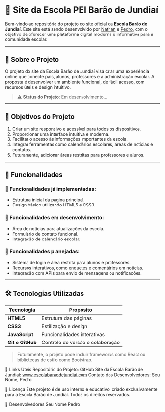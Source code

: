 # 🏫 Site da Escola PEI Barão de Jundiaí

Bem-vindo ao repositório do projeto do site oficial da **Escola Barão de Jundiaí**. Este site está sendo desenvolvido por [Nathan](https://github.com/pJayaFps) e [Pedro](https://github.com/Magcizz), com o objetivo de oferecer uma plataforma digital moderna e informativa para a comunidade escolar.

---

## 📖 Sobre o Projeto

O projeto do site da Escola Barão de Jundiaí visa criar uma experiência online que conecte pais, alunos, professores e a administração escolar. A proposta é desenvolver um ambiente funcional, de fácil acesso, com recursos úteis e design intuitivo.

> ⚠️ **Status do Projeto**: Em desenvolvimento...

---

## 🎯 Objetivos do Projeto

1. Criar um site responsivo e acessível para todos os dispositivos.
2. Proporcionar uma interface intuitiva e moderna.
3. Facilitar o acesso às informações importantes da escola.
4. Integrar ferramentas como calendários escolares, áreas de notícias e contatos.
5. Futuramente, adicionar áreas restritas para professores e alunos.

---

## 🚀 Funcionalidades

### 🔹 Funcionalidades já implementadas:
- Estrutura inicial da página principal.
- Design básico utilizando HTML5 e CSS3.

### 🔹 Funcionalidades em desenvolvimento:
- Área de notícias para atualizações da escola.
- Formulário de contato funcional.
- Integração de calendário escolar.

### 🔹 Funcionalidades planejadas:
- Sistema de login e área restrita para alunos e professores.
- Recursos interativos, como enquetes e comentários em notícias.
- Integração com APIs para envio de mensagens ou notificações.

---

## 🛠️ Tecnologias Utilizadas

| Tecnologia      | Propósito                          |
|------------------|------------------------------------|
| **HTML5**        | Estrutura das páginas             |
| **CSS3**         | Estilização e design              |
| **JavaScript**   | Funcionalidades interativas       |
| **Git e GitHub** | Controle de versão e colaboração  |

> Futuramente, o projeto pode incluir frameworks como React ou bibliotecas de estilo como Bootstrap.

🔗 Links Úteis
Repositório do Projeto: GitHub
Site da Escola Barão de Jundiaí: www.escolabaraodejundiai.com
Contato dos Desenvolvedores: Seu Nome, Pedro

📝 Licença
Este projeto é de uso interno e educativo, criado exclusivamente para a Escola Barão de Jundiaí. Todos os direitos reservados.

👥 Desenvolvedores
Seu Nome
Pedro

